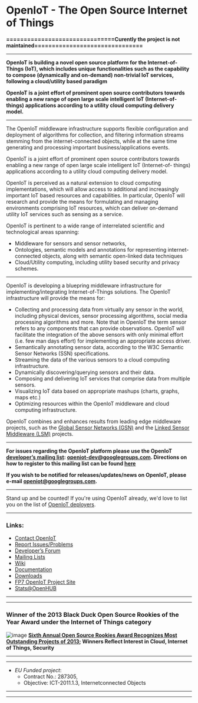 # OpenIoT - The Open Source Internet of Things


**===============================Curently the project is not maintained===============================**


-----------------------------------------------------

**OpenIoT is building a novel open source platform for the Internet-of-Things (IoT), which includes unique functionalities such as the capability to compose (dynamically and on-demand) non-trivial IoT services, following a cloud/utility based paradigm**

**OpenIoT is a joint effort of prominent open source contributors towards enabling a new range of open large scale intelligent IoT (Internet-of- things) applications according to a utility cloud computing delivery model.**



------------------------------------------------------


The OpenIoT middleware infrastructure supports flexible configuration and deployment of algorithms for collection, and filtering information streams stemming from the internet-connected objects, while at the same time generating and processing important business/applications events.

OpenIoT is a joint effort of prominent open source contributors towards enabling a new range of open large scale intelligent IoT (Internet-of- things) applications according to a utility cloud computing delivery model.

OpenIoT is perceived as a natural extension to cloud computing implementations, which will allow access to additional and increasingly important IoT based resources and capabilities. In particular, OpenIoT will research and provide the means for formulating and managing environments comprising IoT resources, which can deliver on-demand utility IoT services such as sensing as a service.

OpenIoT is pertinent to a wide range of interrelated scientific and technological areas spanning: 
* Middleware for sensors and sensor networks,
* Ontologies, semantic models and annotations for representing internet-connected objects, along with semantic open-linked data techniques
* Cloud/Utility computing, including utility based security and privacy schemes.

-------------------------------------------------------------

OpenIoT is developing a bluepring middleware infrastructure for implementing/integrating Internet-of-Things solutions. The OpenIoT infrastructure will provide the means for:
* Collecting and processing data from virtually any sensor in the world, including physical devices, sensor processing algorithms, social media processing algorithms and more. Note that in OpenIoT the term sensor refers to any components that can provide observations. OpenIoT will facilitate the integration of the above sensors with only minimal effort (i.e. few man days effort) for implementing an appropriate access driver.
* Semantically annotating sensor data, according to the W3C Semantic Sensor Networks (SSN) specifications. 
* Streaming the data of the various sensors to a cloud computing infrastructure. 
* Dynamically discovering/querying sensors and their data.
* Composing and delivering IoT services that comprise data from multiple sensors.
* Visualizing IoT data based on appropriate mashups (charts, graphs, maps etc.)
* Optimizing resources within the OpenIoT middleware and cloud computing infrastructure.

OpenIoT combines and enhances results from leading edge middleware projects, such as the [Global Sensor Networks (GSN)](http://sourceforge.net/apps/trac/gsn) and the [Linked Sensor Middleware (LSM)](http://code.google.com/p/deri-lsm/) projects.

-------------------------------------------

**For issues regarding the OpenIoT platform please use the OpenIoT [developer’s mailing list]( https://groups.google.com/forum/#!forum/openiot-dev): openiot-dev@googlegroups.com. Directions on how to register to this mailing list can be found [here]( https://github.com/OpenIotOrg/openiot/wiki/Mailing-Lists)**

**If you wish to be notified for releases/updates/news on OpenIoT, please e-mail openiot@googlegroups.com.**

----------------------------

Stand up and be counted!
If you're using OpenIoT already, we'd love to list you on the list of [OpenIoT deployers](/OpenIotOrg/openiot/wiki/OpenIoT_Deployers).

----------------------------

### Links:

* [Contact OpenIoT](mailto:info@openiot.eu)
* [Report Issues/Problems](mailto:openiot-dev@googlegroups.com)
* [Developer’s Forum](https://groups.google.com/forum/#!forum/openiot-dev)
* [Mailing Lists](https://github.com/OpenIotOrg/openiot/wiki/Mailing-Lists)
* [Wiki](https://github.com/OpenIotOrg/openiot/wiki)
* [Documentation](https://github.com/OpenIotOrg/openiot/wiki/Documentation)
* [Downloads](https://github.com/OpenIotOrg/openiot/wiki/Downloads)
* [FP7 OpenIoT Project Site](http://openiot.eu/)
* [Stats@OpenHUB](https://www.openhub.net/p/OpenIoT)

----------------------------
------------------------------------------------------

### Winner of the 2013 Black Duck Open Source Rookies of the Year Award under the Internet of Things category
![image](https://user-images.githubusercontent.com/886559/194058515-4afc02eb-2313-4d02-a0e4-36a21a27ace5.png)
**[Sixth Annual Open Source Rookies Award Recognizes Most Outstanding Projects of 2013](https://www.prnewswire.com/news-releases/black-duck-announces-black-duck-open-source-rookies-of-the-year-winners-242383341.html); Winners Reflect Interest in Cloud, Internet of Things, Security**

------------------------------------------------------
----------------------------

* *EU Funded project*:
  * Contract No.: 287305,
  * Objective: ICT-2011.1.3, Internetconnected Objects

----------------------------
----------------------------

